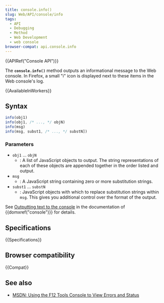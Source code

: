 ```yaml
---
title: console.info()
slug: Web/API/console/info
tags:
  - API
  - Debugging
  - Method
  - Web Development
  - web console
browser-compat: api.console.info
---
```

{{APIRef("Console API")}}

The **`console.info()`** method outputs an
informational message to the Web console. In Firefox, a small "i" icon is displayed
next to these items in the Web console's log.

{{AvailableInWorkers}}

## Syntax

```js
info(obj1)
info(obj1, /* ..., */ objN)
info(msg)
info(msg, subst1, /* ..., */ substN])
```

### Parameters

- `obj1` ... `objN`
  - : A list of JavaScript objects to output. The string representations of each of these
    objects are appended together in the order listed and output.
- `msg`
  - : A JavaScript string containing zero or more substitution strings.
- `subst1` ... `substN`
  - : JavaScript objects with which to replace substitution strings within
    `msg`. This gives you additional control over the format of the output.

See [Outputting
text to the console](/en-US/docs/Web/API/console#outputting_text_to_the_console) in the documentation of {{domxref("console")}} for details.

## Specifications

{{Specifications}}

## Browser compatibility

{{Compat}}

## See also

- [MSDN: Using
  the F12 Tools Console to View Errors and Status](https://docs.microsoft.com/en-us/previous-versions/windows/internet-explorer/ie-developer/samples/gg589530(v=vs.85))
